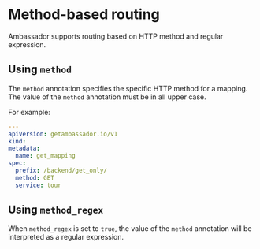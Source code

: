 # Method-based routing

Ambassador supports routing based on HTTP method and regular expression.

## Using `method`

The `method` annotation specifies the specific HTTP method for a mapping. The value of the `method` annotation must be in all upper case.

For example:

```yaml
---
apiVersion: getambassador.io/v1
kind: 
metadata:
  name: get_mapping
spec:
  prefix: /backend/get_only/
  method: GET
  service: tour
```

## Using `method_regex`

When `method_regex` is set to `true`, the value of the `method` annotation will be interpreted as a regular expression. 
